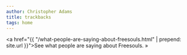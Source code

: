 ```yaml
---
author: Christopher Adams
title: trackbacks
tags: home
---
```


<a href="{{ "/what-people-are-saying-about-freesouls.html" | prepend: site.url }}">See what people are saying about Freesouls.&nbsp;&raquo;</a>

